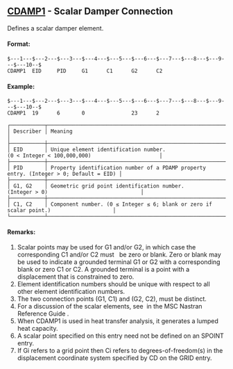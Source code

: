 ## [CDAMP1](https://nexus.hexagon.com/documentationcenter/bundle/MSC_Nastran_2022.4/page/Nastran_Combined_Book/qrg/bulkc1/TOC.CDAMP1.xhtml) - Scalar Damper Connection

Defines a scalar damper element.

#### Format:

```nastran
$---1---$---2---$---3---$---4---$---5---$---6---$---7---$---8---$---9---$---10--$
CDAMP1  EID     PID     G1      C1      G2      C2                              
```

#### Example:

```nastran
$---1---$---2---$---3---$---4---$---5---$---6---$---7---$---8---$---9---$---10--$
CDAMP1  19      6       0               23      2                               
```

```text
┌───────────┬────────────────────────────────────────────────────────────────────────────────────────┐
│ Describer │ Meaning                                                                                │
├───────────┼────────────────────────────────────────────────────────────────────────────────────────┤
│ EID       │ Unique element identification number. (0 < Integer < 100,000,000)                      │
├───────────┼────────────────────────────────────────────────────────────────────────────────────────┤
│ PID       │ Property identification number of a PDAMP property entry. (Integer > 0; Default = EID) │
├───────────┼────────────────────────────────────────────────────────────────────────────────────────┤
│ G1, G2    │ Geometric grid point identification number. (Integer > 0)                              │
├───────────┼────────────────────────────────────────────────────────────────────────────────────────┤
│ C1, C2    │ Component number. (0 ≤ Integer ≤ 6; blank or zero if scalar point.)                    │
└───────────┴────────────────────────────────────────────────────────────────────────────────────────┘
```

#### Remarks:

1. Scalar points may be used for G1 and/or G2, in which case the corresponding C1 and/or C2 must   be zero or blank. Zero or blank may be used to indicate a grounded terminal G1 or G2 with a corresponding blank or zero C1 or C2. A grounded terminal is a point with a displacement that is constrained to zero.
2. Element identification numbers should be unique with respect to all other element identification numbers.
3. The two connection points (G1, C1) and (G2, C2), must be distinct.
4. For a discussion of the scalar elements, see   in the  MSC Nastran Reference Guide .
5. When CDAMP1 is used in heat transfer analysis, it generates a lumped heat capacity.
6. A scalar point specified on this entry need not be defined on an SPOINT entry.
7. If Gi refers to a grid point then Ci refers to degrees-of-freedom(s) in the displacement coordinate system specified by CD on the GRID entry.
